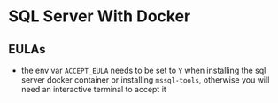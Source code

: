 # SQL Server With Docker

## EULAs
- the env var `ACCEPT_EULA` needs to be set to `Y` when installing the sql server docker container or installing `mssql-tools`, otherwise you will need an interactive terminal to accept it